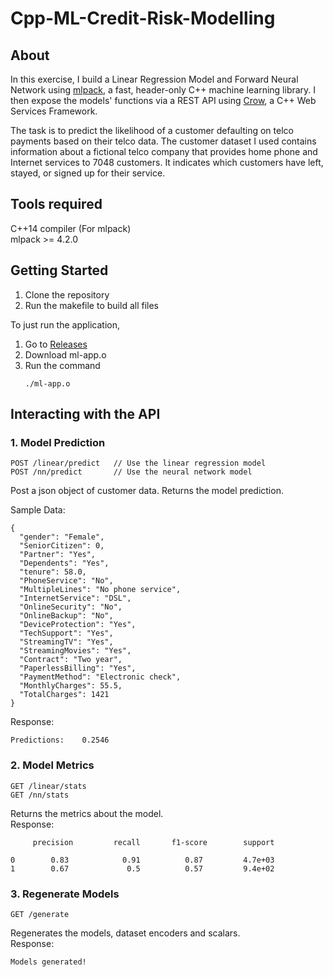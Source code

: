 # Cpp-ML-Credit-Risk-Modelling

## About

In this exercise, I build a Linear Regression Model and Forward Neural Network using [mlpack](https://github.com/mlpack/mlpack), a fast, header-only C++ machine learning library. 
I then expose the models' functions via a REST API using [Crow](https://github.com/CrowCpp/Crow), a C++ Web Services Framework.

The task is to predict the likelihood of a customer defaulting on telco payments based on their telco data.
The customer dataset I used contains information about a fictional telco company that provides home phone and Internet services to 7048 customers. It indicates which customers have left, stayed, or signed up for their service.

## Tools required

C++14 compiler (For mlpack)  
mlpack >= 4.2.0 

## Getting Started
1. Clone the repository
2. Run the makefile to build all files

To just run the application, 
1. Go to [Releases](https://github.com/CeereeC/Cpp-ML-Credit-Risk-Modelling/releases)
2. Download ml-app.o
3. Run the command
   ```
   ./ml-app.o
   ```
## Interacting with the API

### 1. Model Prediction 
```
POST /linear/predict   // Use the linear regression model
POST /nn/predict       // Use the neural network model
```
Post a json object of customer data. Returns the model prediction.

Sample Data:
```
{
  "gender": "Female",
  "SeniorCitizen": 0,
  "Partner": "Yes",
  "Dependents": "Yes",
  "tenure": 58.0,
  "PhoneService": "No",
  "MultipleLines": "No phone service",
  "InternetService": "DSL",
  "OnlineSecurity": "No",
  "OnlineBackup": "No",
  "DeviceProtection": "Yes",
  "TechSupport": "Yes",
  "StreamingTV": "Yes",
  "StreamingMovies": "Yes",
  "Contract": "Two year",
  "PaperlessBilling": "Yes",
  "PaymentMethod": "Electronic check",
  "MonthlyCharges": 55.5,
  "TotalCharges": 1421
}
```
Response:
```
Predictions:    0.2546
```
### 2. Model Metrics 
```
GET /linear/stats   
GET /nn/stats      
```
Returns the metrics about the model.  
Response:
```
     precision         recall       f1-score        support

0        0.83            0.91          0.87         4.7e+03
1        0.67             0.5          0.57         9.4e+02
```
### 3. Regenerate Models 
```
GET /generate     
```
Regenerates the models, dataset encoders and scalars.  
Response:  
```
Models generated!
```
